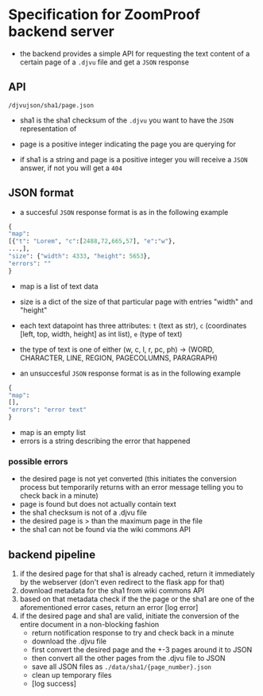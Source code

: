 # Specification for ZoomProof backend server

* the backend provides a simple API for requesting the text content of a certain page of a `.djvu` file and get a `JSON` response

## API
`/djvujson/sha1/page.json`
* sha1 is the sha1 checksum of the `.djvu` you want to have the `JSON` representation of
* page is a positive integer indicating the page you are querying for

* if sha1 is a string and page is a positive integer you will receive a `JSON` answer, if not you will get a `404`

## JSON format
* a succesful `JSON` response format is as in the following example

```python
{
"map":
[{"t": "Lorem", "c":[2488,72,665,57], "e":"w"},
...,],
"size": {"width": 4333, "height": 5653},
"errors": ""
}
```

* map is a list of text data
* size is a dict of the size of that particular page with entries "width" and "height"
* each text datapoint has three attributes: `t` (text as str), `c` (coordinates [left, top, width, height] as int list), `e` (type of text)
* the type of text is one of either (w, c, l, r, pc, ph) -> (WORD, CHARACTER, LINE, REGION, PAGECOLUMNS, PARAGRAPH)

* an unsuccesful `JSON` response format is as in the following example

```python
{
"map":
[],
"errors": "error text"
}
```

* map is an empty list
* errors is a string describing the error that happened

### possible errors
* the desired page is not yet converted (this initiates the conversion process but temporarily returns with an error message telling you to check back in a minute)
* page is found but does not actually contain text
* the sha1 checksum is not of a .djvu file
* the desired page is > than the maximum page in the file
* the sha1 can not be found via the wiki commons API

## backend pipeline
1. if the desired page for that sha1 is already cached, return it immediately by the webserver (don't even redirect to the flask app for that)
2. download metadata for the sha1 from wiki commons API
3. based on that metadata check if the the page or the sha1 are one of the aforementioned error cases, return an error [log error]
4. if the desired page and sha1 are valid, initiate the conversion of the entire document in a non-blocking fashion
	* return notification response to try and check back in a minute
	* download the .djvu file
	* first convert the desired page and the +-3 pages around it to JSON
	* then convert all the other pages from the .djvu file to JSON
	* save all JSON files as `./data/sha1/{page_number}.json`
	* clean up temporary files
	* [log success]

